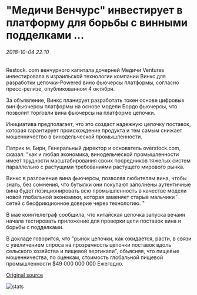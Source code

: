 # "Медичи Венчурс" инвестирует в платформу для борьбы с винными подделками ...

###### 2018-10-04 22:10

Restock. com венчурного капитала дочерней Медичи Ventures инвестировала в израильской технологии компании Винкс для разработки цепочки-Powered вино фьючерсы платформы, согласно пресс-релизе, опубликованном 4 октября.

За объявление, Винкс планирует разработать токен основе цифровых вин фьючерсы платформы на основе модели Бордо фьючерсы, что позволит торговли вина фьючерсы на платформе цепочки.

Инициатива предполагает, что это создаст надежную цепочку поставок, которая гарантирует происхождение продукта и тем самым снижает мошенничество в винодельческой промышленности.

Патрик м. Бирн, Генеральный директор и основатель overstock.com, сказал: "как и любая экономика, винодельческой промышленности имеет трудности масштабирования своих посредников тяжелых систем параллельно с растущими требованиями растущего мирового рынка.

Винкс в разложение вина фьючерсы, позволяя любителям вина, чтобы знать, без сомнения, что бутылки они покупают заполнены аутентичные вина будет позиционировать всю промышленность в качестве модели новой глобальной экономики, которая заменяет старые мальчики ' сетей с бесфрикционное доверие через технологию. "

В мае коинтелеграф сообщила, что китайская цепочка запуска вечаин начала тестировать приложение для проверки цепи поставок вина и борьбы с подделками.

В докладе говорится, что "рынок цепочки, как ожидается, расти, в связи с увеличением спроса на прозрачность цепочки поставок вдоль сельского хозяйства и пищевой вертикали", объясняя, что пищевые мошенничества, по оценкам, стоимость глобальной пищевой промышленности $49 000 000 000 Ежегодно.

[Original source](https://cointelegraph.com/news/overstocks-medici-ventures-invests-in-blockchain-platform-to-fight-wine-counterfeits)

![stats](https://c.statcounter.com/11760860/0/a89fa40b/1/ "stats")